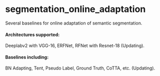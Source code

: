 # segmentation_online_adaptation
Several baselines for online adaptation of semantic segmentation.
#### Architectures supported:
Deeplabv2 with VGG-16, ERFNet, RFNet with Resnet-18 (Updating).
#### Baselines including:
BN Adapting, Tent, Pseudo Label, Ground Truth, CoTTA, etc. (Updating).
